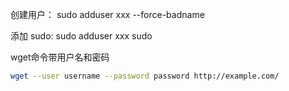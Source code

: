 
创建用户：
sudo adduser xxx --force-badname

添加 sudo:
sudo adduser xxx sudo

wget命令带用户名和密码
```bash
wget --user username --password password http://example.com/
```